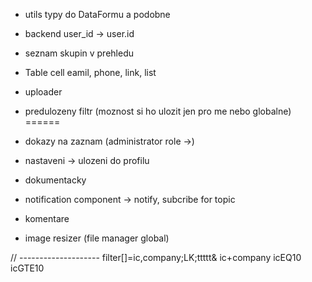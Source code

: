 - utils typy do DataFormu a podobne
- backend user_id -> user.id
- seznam skupin v prehledu
- Table cell eamil, phone, link, list
- uploader
- predulozeny filtr (moznost si ho ulozit jen pro me nebo globalne)
======

- dokazy na zaznam (administrator role ->)
- nastaveni -> ulozeni do profilu
- dokumentacky
- notification component -> notify, subcribe for topic
- komentare
- image resizer (file manager global)

// --------------------
filter[]=ic,company;LK;ttttt&
ic+company
icEQ10
icGTE10